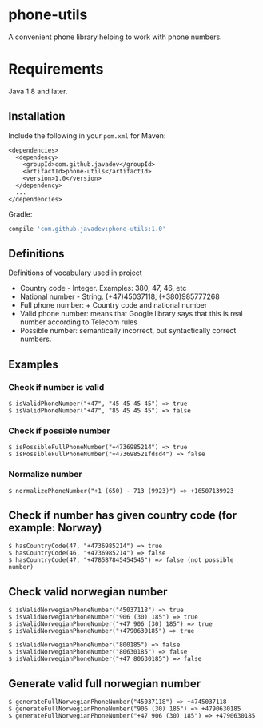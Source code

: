 # phone-utils
A convenient phone library helping to work with phone numbers.

Requirements
============

Java 1.8 and later.

## Installation

Include the following in your `pom.xml` for Maven:

```
<dependencies>
  <dependency>
    <groupId>com.github.javadev</groupId>
    <artifactId>phone-utils</artifactId>
    <version>1.0</version>
  </dependency>
  ...
</dependencies>
```

Gradle:

```groovy
compile 'com.github.javadev:phone-utils:1.0'
```

## Definitions

Definitions of vocabulary used in project 

* Country code - Integer. Examples: 380, 47, 46, etc
* National number - String. (+47)45037118, (+380)985777268
* Full phone number: + Country code and national number
* Valid phone number: means that Google library says that this is real number according to Telecom rules
* Possible number: semantically incorrect, but syntactically correct numbers. 

## Examples

### Check if number is valid
```
$ isValidPhoneNumber("+47", "45 45 45 45") => true
$ isValidPhoneNumber("+47", "85 45 45 45") => false
```

### Check if possible number
```
$ isPossibleFullPhoneNumber("+4736985214") => true
$ isPossibleFullPhoneNumber("+473698521fdsd4") => false
```

### Normalize number
```
$ normalizePhoneNumber("+1 (650) - 713 (9923)") => +16507139923
```

## Check if number has given country code (for example: Norway)
```
$ hasCountryCode(47, "+4736985214") => true
$ hasCountryCode(46, "+4736985214") => false
$ hasCountryCode(47, "+478587845454545") => false (not possible number)
```

## Check valid norwegian number
```
$ isValidNorwegianPhoneNumber("45037118") => true
$ isValidNorwegianPhoneNumber("906 (30) 185") => true
$ isValidNorwegianPhoneNumber("+47 906 (30) 185") => true
$ isValidNorwegianPhoneNumber("+4790630185") => true
 
$ isValidNorwegianPhoneNumber("800185") => false
$ isValidNorwegianPhoneNumber("80630185") => false
$ isValidNorwegianPhoneNumber("+47 80630185") => false
```

## Generate valid full norwegian number
```
$ generateFullNorwegianPhoneNumber("45037118") => +4745037118
$ generateFullNorwegianPhoneNumber("906 (30) 185") => +4790630185
$ generateFullNorwegianPhoneNumber("+47 906 (30) 185") => +4790630185
```

